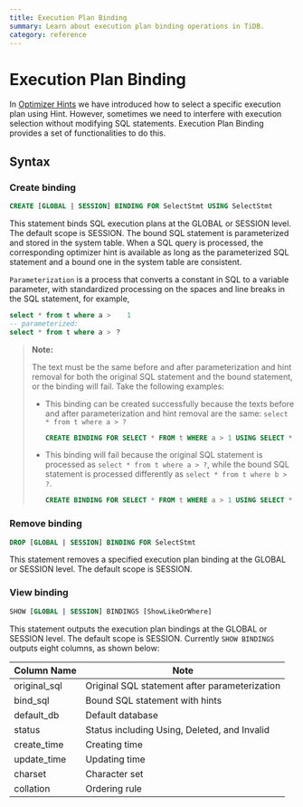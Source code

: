 ```yaml
---
title: Execution Plan Binding
summary: Learn about execution plan binding operations in TiDB.
category: reference
---
```


# Execution Plan Binding

In [Optimizer Hints](/dev/reference/performance/optimizer-hints.md) we have introduced how to select a specific execution plan using Hint. However, sometimes we need to interfere with execution selection without modifying SQL statements. Execution Plan Binding provides a set of functionalities to do this.

## Syntax

### Create binding

```sql
CREATE [GLOBAL | SESSION] BINDING FOR SelectStmt USING SelectStmt
```

This statement binds SQL execution plans at the GLOBAL or SESSION level. The default scope is SESSION. The bound SQL statement is parameterized and stored in the system table. When a SQL query is processed, the corresponding optimizer hint is available as long as the parameterized SQL statement and a bound one in the system table are consistent.

`Parameterization` is a process that converts a constant in SQL to a variable parameter, with standardized processing on the spaces and line breaks in the SQL statement, for example,

```sql
select * from t where a >    1
-- parameterized:
select * from t where a > ？
```

> **Note:**
>
> The text must be the same before and after parameterization and hint removal for both the original SQL statement and the bound statement, or the binding will fail. Take the following examples:
>
> - This binding can be created successfully because the texts before and after parameterization and hint removal are the same: `select * from t where a > ?`
>
>    ```sql
>    CREATE BINDING FOR SELECT * FROM t WHERE a > 1 USING SELECT * FROM t use index  (idx) WHERE a > 2
>   ```
>
> - This binding will fail because the original SQL statement is processed as `select * from t where a > ?`, while the bound SQL statement is processed differently as `select * from t where b > ?`.
>
>    ```sql
>    CREATE BINDING FOR SELECT * FROM t WHERE a > 1 USING SELECT * FROM t use index(idx) WHERE b > 2
>    ```


### Remove binding

```sql
DROP [GLOBAL | SESSION] BINDING FOR SelectStmt
```

This statement removes a specified execution plan binding at the GLOBAL or SESSION level. The default scope is SESSION.

### View binding

```sql
SHOW [GLOBAL | SESSION] BINDINGS [ShowLikeOrWhere]
```

This statement outputs the execution plan bindings at the GLOBAL or SESSION level. The default scope is SESSION. Currently `SHOW BINDINGS` outputs eight columns, as shown below:

| Column Name | Note            |
| -------- | ------------- |
| original_sql  |  Original SQL statement after parameterization |
| bind_sql | Bound SQL statement with hints |
| default_db | Default database |
| status | Status including Using, Deleted, and Invalid |
| create_time | Creating time |
| update_time | Updating time |
| charset | Character set |
| collation | Ordering rule |
